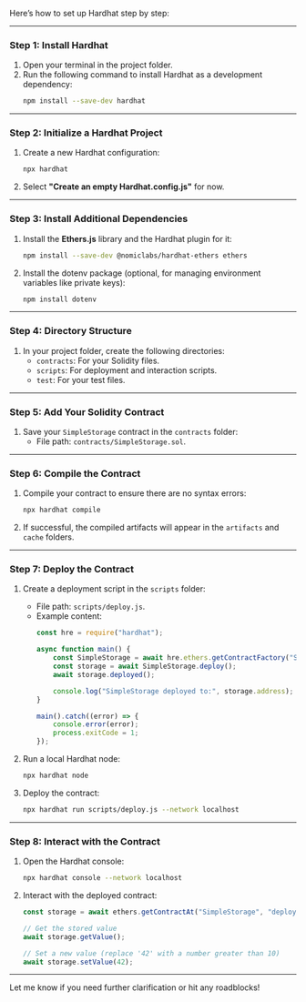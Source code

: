 Here’s how to set up Hardhat step by step:

---

### **Step 1: Install Hardhat**
1. Open your terminal in the project folder.
2. Run the following command to install Hardhat as a development dependency:
   ```bash
   npm install --save-dev hardhat
   ```

---

### **Step 2: Initialize a Hardhat Project**
1. Create a new Hardhat configuration:
   ```bash
   npx hardhat
   ```
2. Select **"Create an empty Hardhat.config.js"** for now.

---

### **Step 3: Install Additional Dependencies**
1. Install the **Ethers.js** library and the Hardhat plugin for it:
   ```bash
   npm install --save-dev @nomiclabs/hardhat-ethers ethers
   ```
2. Install the dotenv package (optional, for managing environment variables like private keys):
   ```bash
   npm install dotenv
   ```

---

### **Step 4: Directory Structure**
1. In your project folder, create the following directories:
   - `contracts`: For your Solidity files.
   - `scripts`: For deployment and interaction scripts.
   - `test`: For your test files.

---

### **Step 5: Add Your Solidity Contract**
1. Save your `SimpleStorage` contract in the `contracts` folder:
   - File path: `contracts/SimpleStorage.sol`.

---

### **Step 6: Compile the Contract**
1. Compile your contract to ensure there are no syntax errors:
   ```bash
   npx hardhat compile
   ```
2. If successful, the compiled artifacts will appear in the `artifacts` and `cache` folders.

---

### **Step 7: Deploy the Contract**
1. Create a deployment script in the `scripts` folder:
   - File path: `scripts/deploy.js`.
   - Example content:
     ```javascript
     const hre = require("hardhat");

     async function main() {
         const SimpleStorage = await hre.ethers.getContractFactory("SimpleStorage");
         const storage = await SimpleStorage.deploy();
         await storage.deployed();

         console.log("SimpleStorage deployed to:", storage.address);
     }

     main().catch((error) => {
         console.error(error);
         process.exitCode = 1;
     });
     ```

2. Run a local Hardhat node:
   ```bash
   npx hardhat node
   ```

3. Deploy the contract:
   ```bash
   npx hardhat run scripts/deploy.js --network localhost
   ```

---

### **Step 8: Interact with the Contract**
1. Open the Hardhat console:
   ```bash
   npx hardhat console --network localhost
   ```
2. Interact with the deployed contract:
   ```javascript
   const storage = await ethers.getContractAt("SimpleStorage", "deployed_contract_address");

   // Get the stored value
   await storage.getValue();

   // Set a new value (replace '42' with a number greater than 10)
   await storage.setValue(42);
   ```

---

Let me know if you need further clarification or hit any roadblocks!